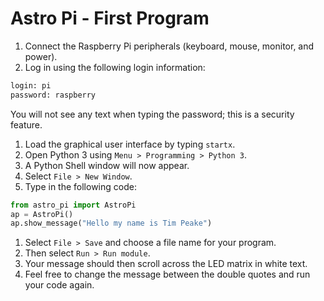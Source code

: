 # Astro Pi - First Program

1. Connect the Raspberry Pi peripherals (keyboard, mouse, monitor, and power).
1. Log in using the following login information:

  ```bash
  login: pi
  password: raspberry
  ```

  You will not see any text when typing the password; this is a security feature.
  
1. Load the graphical user interface by typing `startx`.
1. Open Python 3 using `Menu > Programming > Python 3`.
1. A Python Shell window will now appear.
1. Select `File > New Window`.
1. Type in the following code:

  ```python
  from astro_pi import AstroPi
  ap = AstroPi()
  ap.show_message("Hello my name is Tim Peake")
  ```

1. Select `File > Save` and choose a file name for your program.
1. Then select `Run > Run module`.
1. Your message should then scroll across the LED matrix in white text.
1. Feel free to change the message between the double quotes and run your code again.
